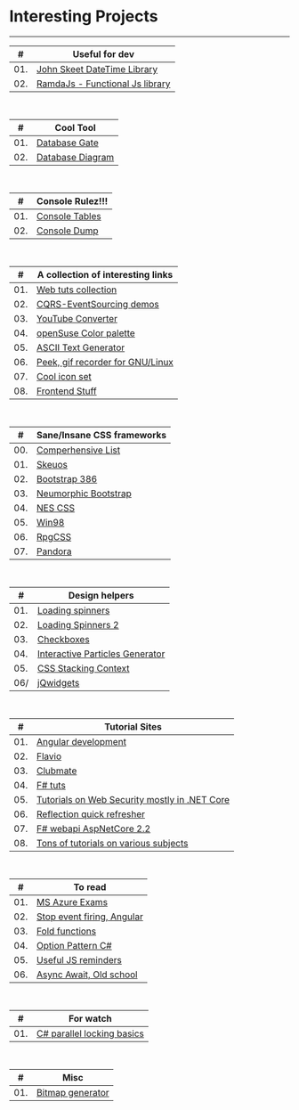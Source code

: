 # Interesting Projects
___


|#| Useful for dev|
|-----|-----------|
| 01.|[John Skeet DateTime Library](https://www.nodatime.org)|
| 02.|[RamdaJs - Functional Js library](https://ramdajs.com)|

<br>

|#| Cool Tool |
|-|-----------|
| 01.|[Database Gate](https://dbgate.org)|
| 02.|[Database Diagram](https://dbdiagram.io/home/)|

<br>

|#| Console Rulez!!!|
|----|--------------|
| 01.|[Console Tables](https://github.com/khalidabuhakmeh/ConsoleTables)|
| 02.|[Console Dump](https://github.com/hehuolong/ConsoleDump)|

<br>

|#| A collection of interesting links|
|-----|------------------------------|
| 01.|[Web tuts collection](https://tympanus.net/Development/ModalWindowEffects/)|
| 02.|[CQRS-EventSourcing demos](https://github.com/asc-lab/dotnet-cqrs-intro)|
| 03.|[YouTube Converter](https://loader.to)|
| 04.|[openSuse Color palette](https://opensuse.herokuapp.com/colors)|
| 05.|[ASCII Text Generator](http://patorjk.com/software/taag/#p=display&f=Graffiti&t=Type%20Something%20)|
| 06.|[Peek, gif recorder for GNU/Linux](https://software.opensuse.org/package/peek)|
| 07.|[Cool icon set](https://rvklein.me/proj/ideogramma/#showicon--num-frequency)|
| 08.|[Frontend Stuff](https://www.cssscript.com)|

<br>

|#| Sane/Insane CSS frameworks|
|-----|-----------------------|
| 00.|[Comperhensive List](http://usablica.github.io/front-end-frameworks/compare.html)
| 01.|[Skeuos](https://drasite.com/skeuos-css)|
| 02.|[Bootstrap 386](https://github.com/kristopolous/BOOTSTRA.386)|
| 03.|[Neumorphic Bootstrap](https://github.com/ChemaAlfonso/neumorph.scss)|
| 04.|[NES CSS](https://nostalgic-css.github.io/NES.css/)|
| 05.|[Win98](https://jdan.github.io/98.css/#button)|
| 06.|[RpgCSS](https://github.com/RonenNess/RPGUI)|
| 07.|[Pandora](https://themes.org.ua/pandora/index.html#dashboard)|

<br>

|#| Design helpers|
|-----|-----------|
| 01.|[Loading spinners](https://github.com/fernandoleonid/spinnerloader)|
| 02.|[Loading Spinners 2](http://demo.htmleaf.com/1507/201507201704/)|
| 03.|[Checkboxes](https://github.com/hunzaboy/CSS-Checkbox-Library)|
| 04.|[Interactive Particles Generator](https://www.cssscript.com/ts-particles/)|
| 05.|[CSS Stacking Context](https://developer.mozilla.org/en-US/docs/Web/CSS/CSS_Positioning/Understanding_z_index/The_stacking_context)|
| 06/|[jQwidgets](https://www.jqwidgets.com/angular/)|

<br>

|#| Tutorial Sites|
|-----|-----------|
| 01.|[Angular development](https://nx.dev/angular/tutorial/01-create-application)|
| 02.|[Flavio](https://flaviocopes.com)|
| 03.|[Clubmate](https://clubmate.fi)|
| 04.|[F# tuts](https://bradcollins.com/page/4/?s=F%23)|
| 05.|[Tutorials on Web Security mostly in .NET Core](https://jasonwatmore.com)|
| 06.|[Reflection quick refresher](https://garywoodfine.com/get-c-classes-implementing-interface/)|
| 07.|[F# webapi AspNetCore 2.2](https://codeburst.io/creating-a-f-data-layer-using-entity-framework-core-746ec17d49e5)|
| 08.|[Tons of tutorials on various subjects](https://www.javatpoint.com)|

<br>

|#| To read|
|-----|----|
| 01.|[MS Azure Exams](https://docs.microsoft.com/en-us/learn/certifications/exams/az-204)|
| 02.|[Stop event firing, Angular](https://engineering.datorama.com/be-aware-of-the-debounce-decorator-6fb24a6d8d5)|
| 03.|[Fold functions](https://sidburn.github.io/blog/2017/03/19/understanding-fold)|
| 04.|[Option Pattern C#](https://docs.microsoft.com/en-us/aspnet/core/fundamentals/configuration/options?view=aspnetcore-5.0)|
| 05.|[Useful JS reminders](https://github.com/ayatoullah/javascript-interview-questions-1)|
| 06.|[Async Await, Old school](https://devblogs.microsoft.com/dotnet/configureawait-faq/comment-page-3/#comments)|

<br>

|#| For watch|
|-----|------|
| 01.|[C# parallel locking basics](https://www.youtube.com/watch?v=5Zv8fF-KPrE)|

<br>

|#| Misc|
|-|-|
| 01.|[Bitmap generator](https://github.com/mxgmn/WaveFunctionCollapse)|
